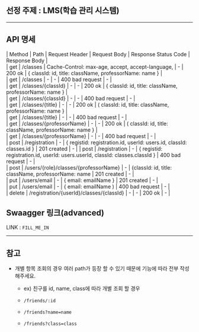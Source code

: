 ## 선정 주제 : LMS(학습 관리 시스템)  
---
## API 명세  
| Method | Path | Request Header | Request Body | Response Status Code | Response Body |  
| get | /classes | Cache-Control: max-age, accept, accept-language,  | - | 200 ok | { classId: id, title: className, professorName: name } |   
| get | /classes | - | - | 400 bad request | - |  
| get | /classes/{classId} | - | - | 200 ok | { classId: id, title: className, professorName: name } |  
| get | /classes/{classId} | - | - | 400 bad request | - |  
| get | /classes/{title} | - | - | 200 ok | ( classId: id, title: className, professorName: name } |  
| get | /classes/{title} | - | - | 400 bad request | - |  
| get | /classes/{professorName} | - | - | 200 ok | ( classId: id, title: className, professorName: name } |  
| get | /classes/{professorName} | - | - | 400 bad request | - |  
| post | /registration | - | { registid: registration.id, userId: users.id, classId: classes.id } | 201 created | - |
| post | /registration | - | { registid: registration.id, userId: users.userId, classId: classes.classId } | 400 bad request | - |  
| post | /users/{role}/classes/{professorName} | - | {classId: id, title: className, professorName: name | 201 created | - |   
| put | /users/email | - | { email: emailName } | 201 created | - |   
| put | /users/email | - | { email: emailName ) | 400 bad request | - |      
| delete | /registration/{userId}/classes/{classId} | - | - | 200 ok |  - |
## Swaagger 링크(advanced)  
LINK : `FILL_ME_IN`  

---

## 참고
- 개별 항목 조회의 경우 여러 path가 등장 할 수 있기 때문에 기능에 따라 전부 작성해주세요.
    - ex) 친구를 id, name, class에 따라 개별 조회 할 경우
        
    - `/friends/:id` 
    - `/friends?name=name`
    - `/friends?class=class`
